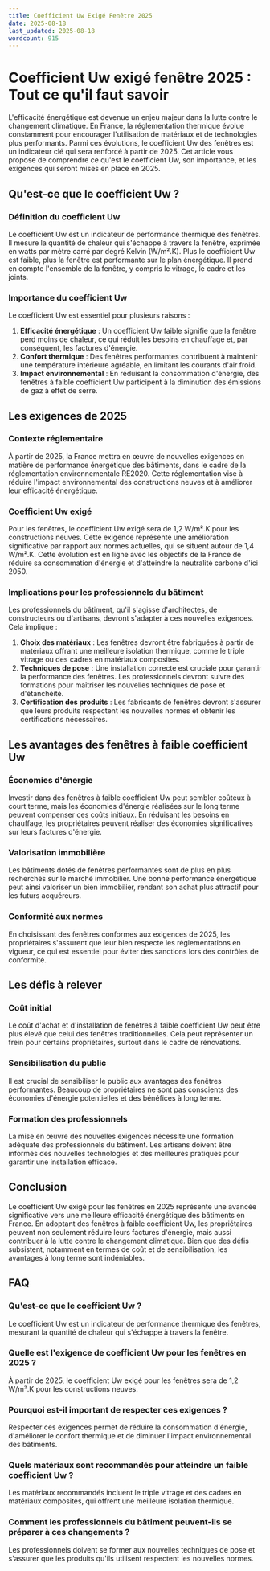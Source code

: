 ```yaml
---
title: Coefficient Uw Exigé Fenêtre 2025
date: 2025-08-18
last_updated: 2025-08-18
wordcount: 915
---
```


# Coefficient Uw exigé fenêtre 2025 : Tout ce qu'il faut savoir

L'efficacité énergétique est devenue un enjeu majeur dans la lutte contre le changement climatique. En France, la réglementation thermique évolue constamment pour encourager l'utilisation de matériaux et de technologies plus performants. Parmi ces évolutions, le coefficient Uw des fenêtres est un indicateur clé qui sera renforcé à partir de 2025. Cet article vous propose de comprendre ce qu'est le coefficient Uw, son importance, et les exigences qui seront mises en place en 2025.

## Qu'est-ce que le coefficient Uw ?

### Définition du coefficient Uw

Le coefficient Uw est un indicateur de performance thermique des fenêtres. Il mesure la quantité de chaleur qui s'échappe à travers la fenêtre, exprimée en watts par mètre carré par degré Kelvin (W/m².K). Plus le coefficient Uw est faible, plus la fenêtre est performante sur le plan énergétique. Il prend en compte l'ensemble de la fenêtre, y compris le vitrage, le cadre et les joints.

### Importance du coefficient Uw

Le coefficient Uw est essentiel pour plusieurs raisons :

1. **Efficacité énergétique** : Un coefficient Uw faible signifie que la fenêtre perd moins de chaleur, ce qui réduit les besoins en chauffage et, par conséquent, les factures d'énergie.
2. **Confort thermique** : Des fenêtres performantes contribuent à maintenir une température intérieure agréable, en limitant les courants d'air froid.
3. **Impact environnemental** : En réduisant la consommation d'énergie, des fenêtres à faible coefficient Uw participent à la diminution des émissions de gaz à effet de serre.

## Les exigences de 2025

### Contexte réglementaire

À partir de 2025, la France mettra en œuvre de nouvelles exigences en matière de performance énergétique des bâtiments, dans le cadre de la réglementation environnementale RE2020. Cette réglementation vise à réduire l'impact environnemental des constructions neuves et à améliorer leur efficacité énergétique.

### Coefficient Uw exigé

Pour les fenêtres, le coefficient Uw exigé sera de 1,2 W/m².K pour les constructions neuves. Cette exigence représente une amélioration significative par rapport aux normes actuelles, qui se situent autour de 1,4 W/m².K. Cette évolution est en ligne avec les objectifs de la France de réduire sa consommation d'énergie et d'atteindre la neutralité carbone d'ici 2050.

### Implications pour les professionnels du bâtiment

Les professionnels du bâtiment, qu'il s'agisse d'architectes, de constructeurs ou d'artisans, devront s'adapter à ces nouvelles exigences. Cela implique :

1. **Choix des matériaux** : Les fenêtres devront être fabriquées à partir de matériaux offrant une meilleure isolation thermique, comme le triple vitrage ou des cadres en matériaux composites.
2. **Techniques de pose** : Une installation correcte est cruciale pour garantir la performance des fenêtres. Les professionnels devront suivre des formations pour maîtriser les nouvelles techniques de pose et d'étanchéité.
3. **Certification des produits** : Les fabricants de fenêtres devront s'assurer que leurs produits respectent les nouvelles normes et obtenir les certifications nécessaires.

## Les avantages des fenêtres à faible coefficient Uw

### Économies d'énergie

Investir dans des fenêtres à faible coefficient Uw peut sembler coûteux à court terme, mais les économies d'énergie réalisées sur le long terme peuvent compenser ces coûts initiaux. En réduisant les besoins en chauffage, les propriétaires peuvent réaliser des économies significatives sur leurs factures d'énergie.

### Valorisation immobilière

Les bâtiments dotés de fenêtres performantes sont de plus en plus recherchés sur le marché immobilier. Une bonne performance énergétique peut ainsi valoriser un bien immobilier, rendant son achat plus attractif pour les futurs acquéreurs.

### Conformité aux normes

En choisissant des fenêtres conformes aux exigences de 2025, les propriétaires s'assurent que leur bien respecte les réglementations en vigueur, ce qui est essentiel pour éviter des sanctions lors des contrôles de conformité.

## Les défis à relever

### Coût initial

Le coût d'achat et d'installation de fenêtres à faible coefficient Uw peut être plus élevé que celui des fenêtres traditionnelles. Cela peut représenter un frein pour certains propriétaires, surtout dans le cadre de rénovations.

### Sensibilisation du public

Il est crucial de sensibiliser le public aux avantages des fenêtres performantes. Beaucoup de propriétaires ne sont pas conscients des économies d'énergie potentielles et des bénéfices à long terme.

### Formation des professionnels

La mise en œuvre des nouvelles exigences nécessite une formation adéquate des professionnels du bâtiment. Les artisans doivent être informés des nouvelles technologies et des meilleures pratiques pour garantir une installation efficace.

## Conclusion

Le coefficient Uw exigé pour les fenêtres en 2025 représente une avancée significative vers une meilleure efficacité énergétique des bâtiments en France. En adoptant des fenêtres à faible coefficient Uw, les propriétaires peuvent non seulement réduire leurs factures d'énergie, mais aussi contribuer à la lutte contre le changement climatique. Bien que des défis subsistent, notamment en termes de coût et de sensibilisation, les avantages à long terme sont indéniables.

## FAQ

### Qu'est-ce que le coefficient Uw ?

Le coefficient Uw est un indicateur de performance thermique des fenêtres, mesurant la quantité de chaleur qui s'échappe à travers la fenêtre.

### Quelle est l'exigence de coefficient Uw pour les fenêtres en 2025 ?

À partir de 2025, le coefficient Uw exigé pour les fenêtres sera de 1,2 W/m².K pour les constructions neuves.

### Pourquoi est-il important de respecter ces exigences ?

Respecter ces exigences permet de réduire la consommation d'énergie, d'améliorer le confort thermique et de diminuer l'impact environnemental des bâtiments.

### Quels matériaux sont recommandés pour atteindre un faible coefficient Uw ?

Les matériaux recommandés incluent le triple vitrage et des cadres en matériaux composites, qui offrent une meilleure isolation thermique.

### Comment les professionnels du bâtiment peuvent-ils se préparer à ces changements ?

Les professionnels doivent se former aux nouvelles techniques de pose et s'assurer que les produits qu'ils utilisent respectent les nouvelles normes.